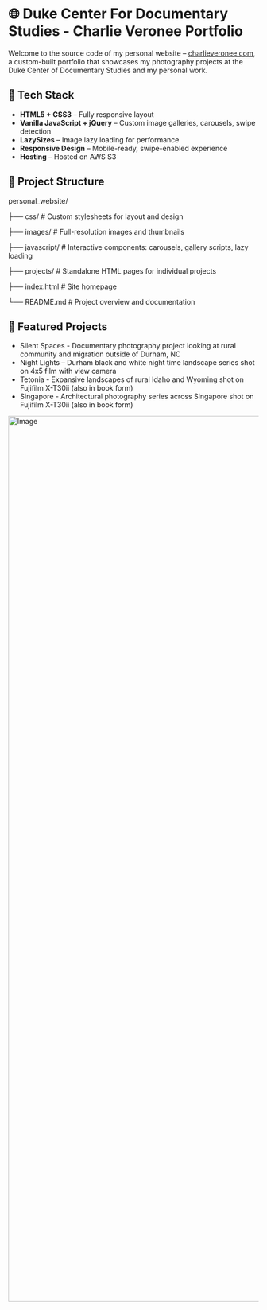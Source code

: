 # 🌐 Duke Center For Documentary Studies - Charlie Veronee Portfolio

Welcome to the source code of my personal website – [charlieveronee.com](https://charlieveronee.com), a custom-built portfolio that showcases my photography projects at the Duke Center of Documentary Studies and my personal work.

## 🔧 Tech Stack

- **HTML5 + CSS3** – Fully responsive layout
- **Vanilla JavaScript + jQuery** – Custom image galleries, carousels, swipe detection
- **LazySizes** – Image lazy loading for performance
- **Responsive Design** – Mobile-ready, swipe-enabled experience
- **Hosting** – Hosted on AWS S3

## 📁 Project Structure

personal_website/

├── css/ # Custom stylesheets for layout and design

├── images/ # Full-resolution images and thumbnails

├── javascript/ # Interactive components: carousels, gallery scripts, lazy loading

├── projects/ # Standalone HTML pages for individual projects

├── index.html # Site homepage

└── README.md # Project overview and documentation

## 📸 Featured Projects

- Silent Spaces - Documentary photography project looking at rural community and migration outside of Durham, NC
- Night Lights – Durham black and white night time landscape series shot on 4x5 film with view camera
- Tetonia - Expansive landscapes of rural Idaho and Wyoming shot on Fujifilm X-T30ii (also in book form)
- Singapore - Architectural photography series across Singapore shot on Fujifilm X-T30ii (also in book form)

<img width="1782" alt="Image" src="https://github.com/user-attachments/assets/e6ccb851-466a-44a8-8c2e-be98324c682b" />

